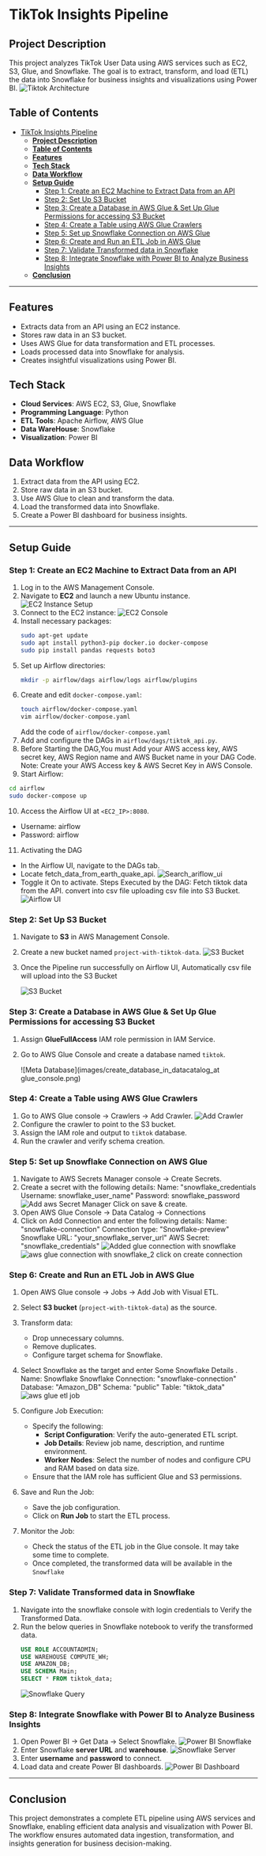 # TikTok Insights Pipeline

## **Project Description**
This project analyzes TikTok User Data  using AWS services such as EC2, S3, Glue, and Snowflake. The goal is to extract, transform, and load (ETL) the data into Snowflake for business insights and visualizations using Power BI.
![Tiktok Architecture](images/Updated_tiktok_sights_arc.svg)

## **Table of Contents**
- [TikTok Insights Pipeline](#tiktok-insights-pipeline)
  - [**Project Description**](#project-description)
  - [**Table of Contents**](#table-of-contents)
  - [**Features**](#features)
  - [**Tech Stack**](#tech-stack)
  - [**Data Workflow**](#data-workflow)
  - [**Setup Guide**](#setup-guide)
    - [Step 1: Create an EC2 Machine to Extract Data from an API](#step-1-create-an-ec2-machine-to-extract-data-from-an-api)
    - [Step 2: Set Up S3 Bucket](#step-2-set-up-s3-bucket)
    - [Step 3: Create a Database in AWS Glue \& Set Up Glue Permissions for accessing S3 Bucket](#step-3-create-a-database-in-aws-glue--set-up-glue-permissions-for-accessing-s3-bucket)
    - [Step 4: Create a Table using AWS Glue Crawlers](#step-4-create-a-table-using-aws-glue-crawlers)
    - [Step 5: Set up Snowflake Connection on AWS Glue](#step-5-set-up-snowflake-connection-on-aws-glue)
    - [Step 6: Create and Run an ETL Job in AWS Glue](#step-6-create-and-run-an-etl-job-in-aws-glue)
    - [Step 7:  Validate Transformed data in Snowflake](#step-7--validate-transformed-data-in-snowflake)
    - [Step 8: Integrate Snowflake with Power BI to Analyze Business Insights](#step-8-integrate-snowflake-with-power-bi-to-analyze-business-insights)
  - [**Conclusion**](#conclusion)

---
## **Features**
- Extracts data from an API using an EC2 instance.
- Stores raw data in an S3 bucket.
- Uses AWS Glue for data transformation and ETL processes.
- Loads processed data into Snowflake for analysis.
- Creates insightful visualizations using Power BI.

## **Tech Stack**
- **Cloud Services**: AWS EC2, S3, Glue, Snowflake
- **Programming Language**: Python
- **ETL Tools**: Apache Airflow, AWS Glue
- **Data WareHouse**: Snowflake
- **Visualization**: Power BI

## **Data Workflow**
1. Extract data from the API using EC2.
2. Store raw data in an S3 bucket.
3. Use AWS Glue to clean and transform the data.
4. Load the transformed data into Snowflake.
5. Create a Power BI dashboard for business insights.

---
## **Setup Guide**

### Step 1: Create an EC2 Machine to Extract Data from an API
1. Log in to the AWS Management Console.
2. Navigate to **EC2** and launch a new Ubuntu instance.
   ![EC2 Instance Setup](images/aws_ec2_ubuntu_setup.png)
3. Connect to the EC2 instance:
   ![EC2 Console](images/ec2_console.png)
4. Install necessary packages:
   ```bash
   sudo apt-get update
   sudo apt install python3-pip docker.io docker-compose
   sudo pip install pandas requests boto3
   ```
5. Set up Airflow directories:
   ```bash
   mkdir -p airflow/dags airflow/logs airflow/plugins
   ```
6. Create and edit `docker-compose.yaml`:
   ```bash
   touch airflow/docker-compose.yaml
   vim airflow/docker-compose.yaml
   ```
   Add the code of  `airflow/docker-compose.yaml`  
7. Add and configure the DAGs in `airflow/dags/tiktok_api.py`.
8. Before Starting the DAG,You must  Add your AWS access key, AWS secret key, AWS Region name and AWS Bucket name in your DAG Code. 
   Note: Create your AWS Access key &  AWS Secret Key in AWS Console.
9.  Start Airflow:
   ```bash
   cd airflow
   sudo docker-compose up
   ```
10. Access the Airflow UI at `<EC2_IP>:8080`.
   - Username: airflow
   - Password: airflow
11. Activating the DAG
   - In the Airflow UI, navigate to the DAGs tab.
   - Locate fetch_data_from_earth_quake_api.
   ![Search_ariflow_ui](images/search_tiktok_pipeline_in_airflow_ui_updated.png)
   - Toggle it On to activate.
Steps Executed by the DAG:
Fetch tiktok  data from the API.
convert into csv file
uploading csv file into S3 Bucket.
![Airflow UI](images/tiktok_data_pipeline_on_s3.png)

### Step 2: Set Up S3 Bucket
1. Navigate to **S3** in AWS Management Console.
2. Create a new bucket named `project-with-tiktok-data`.
   ![S3 Bucket](images/create_s3_bucket.png)
3. Once the Pipeline run successfully on Airflow UI, Automatically csv file will upload into the S3 Bucket
   
   ![S3 Bucket](images/csv_file_in_s3_bucket.png)


### Step 3: Create a Database in AWS Glue & Set Up Glue Permissions for accessing S3 Bucket
1. Assign **GlueFullAccess** IAM role permission in IAM Service.
2. Go to AWS Glue Console  and create a database named `tiktok`.
   
   ![Meta Database](images/create_database_in_datacatalog_at glue_console.png)

### Step 4: Create a Table using AWS Glue Crawlers
1. Go to AWS Glue console → Crawlers → Add Crawler.
   ![Add Crawler](images/create_crawlers_In_data_catalog.png)
2. Configure the crawler to point to the S3 bucket.
3. Assign the IAM role and output to `tiktok` database.
4. Run the crawler and verify schema creation.

### Step 5: Set up Snowflake Connection on AWS Glue 
1. Navigate to AWS Secrets Manager console → Create Secrets.
2. Create a secret with the following details:
   Name: "snowflake_credentials
   Username: snowflake_user_name"
   Password: snowflake_password
   ![Add aws Secret Manager](images/aws_secret_manager.jpg)
   Click on save & create.
3. Open AWS Glue Console → Data Catalog → Connections
4. Click on Add Connection and enter the following details:
   Name: "snowflake-connection"
   Connection type: "Snowflake-preview"
   Snowflake URL: "your_snowflake_server_url"
   AWS Secret: "snowflake_credentials"
   ![Added glue connection with snowflake](images/aws_glue_connections_tab_snowflake.jpg)
   ![aws glue connection with snowflake_2](images/aws_glue_connections_tab_snowflake_2.jpg)
   click on create connection


### Step 6: Create and Run an ETL Job in AWS Glue
1. Open AWS Glue console → Jobs → Add Job with Visual ETL.
2. Select **S3 bucket** (`project-with-tiktok-data`) as the source.
3. Transform data:
   - Drop unnecessary columns.
   - Remove duplicates.
   - Configure target schema for Snowflake.
4. Select Snowflake as the target and enter Some Snowflake Details .
   Name: Snowflake
   Snowflake Connection: "snowflake-connection"
   Database: "Amazon_DB"
   Schema: "public"
   Table: "tiktok_data"
   ![aws glue etl job](images/Etl_job_etl.png)
5. Configure Job Execution:
   - Specify the following:
     - **Script Configuration**: Verify the auto-generated ETL script.
     - **Job Details**: Review job name, description, and runtime environment.
     - **Worker Nodes**: Select the number of nodes and configure CPU and RAM based on data size.
   - Ensure that the IAM role has sufficient Glue and S3 permissions.


6. Save and Run the Job:
   - Save the job configuration.
   - Click on **Run Job** to start the ETL process.

7. Monitor the Job:
   - Check the status of the ETL job in the Glue console. It may take some time to complete.
   - Once completed, the transformed data will be available in the `Snowflake` 


### Step 7:  Validate Transformed data in Snowflake 
1. Navigate into the snowflake console with login credentials to Verify the Transformed Data.
2. Run the below queries in Snowflake notebook to verify the transformed data.
   ```sql
   USE ROLE ACCOUNTADMIN;
   USE WAREHOUSE COMPUTE_WH;
   USE AMAZON_DB;
   USE SCHEMA Main;
   SELECT * FROM tiktok_data;
   ```
   ![Snowflake Query](images/Snowflake_query_execution.png)

### Step 8: Integrate Snowflake with Power BI to Analyze Business Insights
1. Open Power BI → Get Data → Select Snowflake.
   ![Power BI Snowflake](images/Get_data_snowflake.png)
2. Enter Snowflake **server URL** and **warehouse**.
   ![Snowflake Server](images/Snowflake_server_address.png)
3. Enter **username** and **password** to connect.
4. Load data and create Power BI dashboards.
   ![Power BI Dashboard](images/tiktok_dashboard_in_powerbi.png)

---
## **Conclusion**
This project demonstrates a complete ETL pipeline using AWS services and Snowflake, enabling efficient data analysis and visualization with Power BI. The workflow ensures automated data ingestion, transformation, and insights generation for business decision-making.

